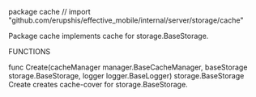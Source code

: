 package cache // import "github.com/erupshis/effective_mobile/internal/server/storage/cache"

Package cache implements cache for storage.BaseStorage.

FUNCTIONS

func Create(cacheManager manager.BaseCacheManager, baseStorage storage.BaseStorage, logger logger.BaseLogger) storage.BaseStorage
    Create creates cache-cover for storage.BaseStorage.

